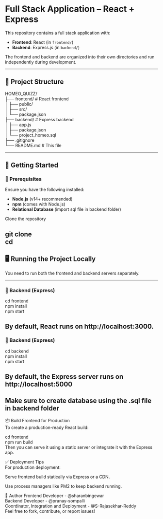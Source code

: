 # Full Stack Application – React + Express

This repository contains a full stack application with:

- **Frontend**: React (in `frontend/`)
- **Backend**: Express.js (in `backend/`)

The frontend and backend are organized into their own directories and run independently during development.

---

## 📁 Project Structure

HOMEO_QUIZZ/  
├── frontend/ # React frontend  
│ ├── public/  
│ ├── src/  
│ └── package.json  
├── backend/ # Express backend  
│ ├── app.js  
│ ├── package.json  
│ └── project_homeo.sql  
├── .gitignore  
└── README.md # This file  


---

## 🚀 Getting Started

### 🔧 Prerequisites

Ensure you have the following installed:

- **Node.js** (v14+ recommended)
- **npm** (comes with Node.js)
- **Relational Database** (import sql file in backend folder)

Clone the repository

git clone <repo-url>  
cd <repo-folder>  
---

## 🖥️ Running the Project Locally

You need to run both the frontend and backend servers separately.

---

### 🔹 Backend (Express)

cd frontend  
npm install  
npm start  

## By default, React runs on http://localhost:3000.

### 🔹 Backend (Express)

cd backend  
npm install  
npm start  

## By default, the Express server runs on http://localhost:5000
## Make sure to create database using the .sql file in backend folder
  
  
📦 Build Frontend for Production  
To create a production-ready React build:
  
cd frontend  
npm run build  
Then you can serve it using a static server or integrate it with the Express app.
  
  
✅ Deployment Tips  
For production deployment:  
  
Serve frontend build statically via Express or a CDN.  
  
Use process managers like PM2 to keep backend running.  
  
  
🙌 Author
Frontend Developer - @sharanbingewar  
Backend Developer - @pranay-sompalli  
Coordinator, Integration and Deployment - @S-Rajasekhar-Reddy  
Feel free to fork, contribute, or report issues!  
